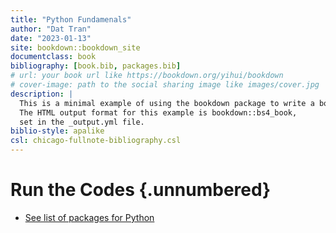 ```yaml
--- 
title: "Python Fundamenals"
author: "Dat Tran"
date: "2023-01-13"
site: bookdown::bookdown_site
documentclass: book
bibliography: [book.bib, packages.bib]
# url: your book url like https://bookdown.org/yihui/bookdown
# cover-image: path to the social sharing image like images/cover.jpg
description: |
  This is a minimal example of using the bookdown package to write a book.
  The HTML output format for this example is bookdown::bs4_book,
  set in the _output.yml file.
biblio-style: apalike
csl: chicago-fullnote-bibliography.csl
---
```


# Run the Codes {.unnumbered}

<script type="text/javascript" src="//cdn.datacamp.com/dcl-react.js.gz"></script>

<div data-datacamp-exercise data-lang="python"></div>

- [See list of packages for Python](http://documents.datacamp.com/default_python_packages.txt)
